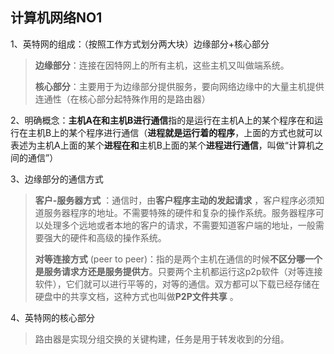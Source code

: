 ## 计算机网络NO1

1、英特网的组成：（按照工作方式划分两大块）边缘部分+核心部分

> **边缘部分**：连接在因特网上的所有主机，这些主机又叫做端系统。
>
> **核心部分**：主要用于为边缘部分提供服务，要向网络边缘中的大量主机提供连通性（在核心部分起特殊作用的是路由器）

2、明确概念：**主机A在和主机B进行通信**指的是运行在主机A上的某个程序在和运行在主机B上的某个程序进行通信（**进程就是运行着的程序**，上面的方式也就可以表述为主机A上面的某个**进程在和**主机B上面的某个**进程进行通信**，叫做“计算机之间的通信”）

3、边缘部分的通信方式

> **客户-服务器方式** ：通信时，由**客户程序主动的发起请求** ，客户程序必须知道服务器程序的地址。不需要特殊的硬件和复杂的操作系统。服务器程序可以处理多个远地或者本地的客户的请求，不需要知道客户端的地址，一般需要强大的硬件和高级的操作系统。
>
> **对等连接方式** (peer to peer)：指的是两个主机在通信的时候**不区分哪一个是服务请求方还是服务提供方**。只要两个主机都运行这p2p软件（对等连接软件），它们就可以进行平等的，对等的通信。双方都可以下载已经存储在硬盘中的共享文档，这种方式也叫做**P2P文件共享** 。

4、英特网的核心部分

> 路由器是实现分组交换的关键构建，任务是用于转发收到的分组。
>
> 